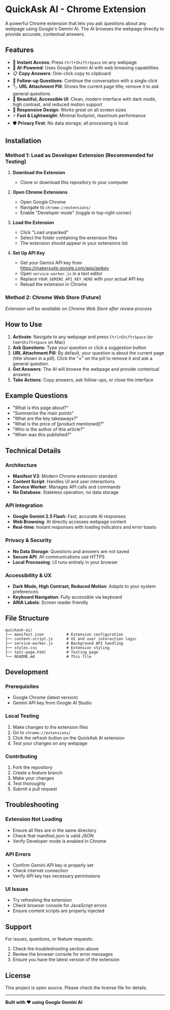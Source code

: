 # QuickAsk AI - Chrome Extension

A powerful Chrome extension that lets you ask questions about any webpage using Google's Gemini AI. The AI browses the webpage directly to provide accurate, contextual answers.

## Features

- 🚀 **Instant Access**: Press `Ctrl+Shift+Space` on any webpage
- 🤖 **AI-Powered**: Uses Google Gemini AI with web browsing capabilities
- 📋 **Copy Answers**: One-click copy to clipboard
- 💬 **Follow-up Questions**: Continue the conversation with a single click
- 🏷️ **URL Attachment Pill**: Shows the current page title; remove it to ask general questions
- 🎨 **Beautiful, Accessible UI**: Clean, modern interface with dark mode, high contrast, and reduced motion support
- 📱 **Responsive Design**: Works great on all screen sizes
- ⚡ **Fast & Lightweight**: Minimal footprint, maximum performance
- 🛡️ **Privacy First**: No data storage; all processing is local

## Installation

### Method 1: Load as Developer Extension (Recommended for Testing)

1. **Download the Extension**
   - Clone or download this repository to your computer

2. **Open Chrome Extensions**
   - Open Google Chrome
   - Navigate to `chrome://extensions/`
   - Enable "Developer mode" (toggle in top-right corner)

3. **Load the Extension**
   - Click "Load unpacked"
   - Select the folder containing the extension files
   - The extension should appear in your extensions list

4. **Set Up API Key**
   - Get your Gemini API key from https://makersuite.google.com/app/apikey
   - Open `service-worker.js` in a text editor
   - Replace `YOUR_GEMINI_API_KEY_HERE` with your actual API key
   - Reload the extension in Chrome

### Method 2: Chrome Web Store (Future)
*Extension will be available on Chrome Web Store after review process*

## How to Use

1. **Activate**: Navigate to any webpage and press `Ctrl+Shift+Space` (or `Cmd+Shift+Space` on Mac)
2. **Ask Questions**: Type your question or click a suggestion button
3. **URL Attachment Pill**: By default, your question is about the current page (title shown in a pill). Click the "×" on the pill to remove it and ask a general question.
4. **Get Answers**: The AI will browse the webpage and provide contextual answers
5. **Take Actions**: Copy answers, ask follow-ups, or close the interface

## Example Questions

- "What is this page about?"
- "Summarize the main points"
- "What are the key takeaways?"
- "What is the price of [product mentioned]?"
- "Who is the author of this article?"
- "When was this published?"

## Technical Details

### Architecture
- **Manifest V3**: Modern Chrome extension standard
- **Content Script**: Handles UI and user interactions
- **Service Worker**: Manages API calls and commands
- **No Database**: Stateless operation, no data storage

### API Integration
- **Google Gemini 2.5 Flash**: Fast, accurate AI responses
- **Web Browsing**: AI directly accesses webpage content
- **Real-time**: Instant responses with loading indicators and error toasts

### Privacy & Security
- **No Data Storage**: Questions and answers are not saved
- **Secure API**: All communications use HTTPS
- **Local Processing**: UI runs entirely in your browser

### Accessibility & UX
- **Dark Mode, High Contrast, Reduced Motion**: Adapts to your system preferences
- **Keyboard Navigation**: Fully accessible via keyboard
- **ARIA Labels**: Screen reader friendly

## File Structure

```
quickask-ai/
├── manifest.json          # Extension configuration
├── content-script.js      # UI and user interaction logic
├── service-worker.js      # Background API handling
├── styles.css             # Extension styling
├── test-page.html         # Testing page
└── README.md              # This file
```

## Development

### Prerequisites
- Google Chrome (latest version)
- Gemini API key from Google AI Studio

### Local Testing
1. Make changes to the extension files
2. Go to `chrome://extensions/`
3. Click the refresh button on the QuickAsk AI extension
4. Test your changes on any webpage

### Contributing
1. Fork the repository
2. Create a feature branch
3. Make your changes
4. Test thoroughly
5. Submit a pull request

## Troubleshooting

### Extension Not Loading
- Ensure all files are in the same directory
- Check that manifest.json is valid JSON
- Verify Developer mode is enabled in Chrome

### API Errors
- Confirm Gemini API key is properly set
- Check internet connection
- Verify API key has necessary permissions

### UI Issues
- Try refreshing the extension
- Check browser console for JavaScript errors
- Ensure content scripts are properly injected

## Support

For issues, questions, or feature requests:
1. Check the troubleshooting section above
2. Review the browser console for error messages
3. Ensure you have the latest version of the extension

## License

This project is open source. Please check the license file for details.

---

**Built with ❤️ using Google Gemini AI**